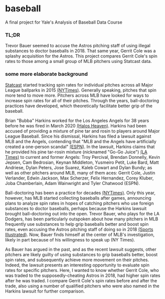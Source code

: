 # baseball

A final project for Yale's Analysis of Baseball Data Course

### TL;DR

Trevor Bauer seemed to accuse the Astros pitching staff of using illegal substances to doctor baseballs in 2018. That same year, Gerrit Cole was a splashy acquisition for the Astros. This project compares Gerrit Cole's spin rates to those among a small group of MLB pitchers using Statcast data.  

### some more elaborate background

[Statcast](https://www.mlb.com/glossary/statcast) started tracking spin rates for individual pitches across all Major League ballparks in 2015 [(NYTimes)](https://www.nytimes.com/2015/04/22/sports/baseball/statcast-offers-a-way-to-quantify-baseballs-every-move.html). Generally speaking, pitches that spin more tend to move more. Pitchers across MLB have looked for ways to increase spin rates for all of their pitches. Through the years, ball-doctoring practices have developed, which theoretically facilitate better grip of the baseball. 

Brian "Bubba" Harkins worked for the Los Angeles Angels for 38 years before he was fired in March 2020 [(Halos Heaven)](https://www.halosheaven.com/2021/1/8/22220863/los-angeles-angels-mlb-news-scandal-brian-bubba-harkins). Harkins had been accused of providing a mixture of pine tar and rosin to players around Major League Baseball. Since his dismissal, Harkins has filed a lawsuit against MLB and the Angels, contending that "MLB and the Angels have artificially created a one-person scandal" [(ESPN)](https://www.espn.com/mlb/story/_/id/30671790/fired-los-angeles-angels-clubhouse-attendant-names-pitchers-ball-doctoring-case). In the lawsuit, Harkins claims that he provided his pine tar-rosin mixture (nicknamed "Go-Go Juice") [(LA Times)](https://www.latimes.com/sports/angels/story/2020-03-06/angels-employee-bubba-harkins-sold-homemade-substance-pitchers-applied-to-baseballs) to current and former Angels: Troy Percival, Brendan Donnelly, Kevin Jepsen, Cam Bedrosian, Keynan Middleton, Yusmeiro Petit, Luke Bard, Matt Andriese, Dylan Peters, Jose Suarez, Kaleb Cowart and Dylan Bundy; as well as other pitchers around MLB, many of them aces: Gerrit Cole, Justin Verlander, Edwin Jackson, Max Scherzer, Felix Hernandez, Corey Kluber, Joba Chamberlain, Adam Wainwright and Tyler Chatwood (ESPN).

Ball-doctoring has been a practice for decades [(NYTimes)](https://www.nytimes.com/2021/03/24/sports/baseball/foreign-substance-ball-doctoring.html). Only this year, however, has MLB started collecting baseballs after games, announcing plans to analyze spin rates in hopes of catching pitchers who use foreign substances to doctor baseballs, perhaps because the Harkins lawsuit brought ball-doctoring out into the open. Trevor Bauer, who plays for the LA Dodgers, has been particularly outspoken about how many pitchers in MLB frequently use substances to help grip baseballs better and boost spin rates, even accusing the Astros pitching staff of doing so in 2018 [(Sports Illustrated)](https://www.si.com/mlb/2018/05/02/trevor-bauer-houston-astros-spin-rate-pine-tar). Now, Bauer finds himself at the center of MLB's investigation, likely in part because of his willingness to speak up (NY Times).  

As Bauer has argued in the past, and as the recent lawsuit suggests, other pitchers are likely guilty of using substances to grip baseballs better, boost spin rates, and subsequently achieve more movement on their pitches. Indeed, the lawsuit presents an interesting opportunity to evaluate spin rates for specific pitchers. Here, I wanted to know whether Gerrit Cole, who was traded to the supposedly-cheating Astros in 2018, had higher spin rates after he was traded. I compare Gerrit Cole's spin rates before and after the trade, also using a number of qualified pitchers who were also named in the Harkins lawsuit for further comparison.
